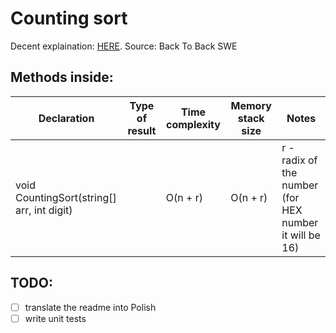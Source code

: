 # Counting sort

Decent explaination: [HERE](https://www.youtube.com/watch?v=1mh2vilbZMg). 
Source: Back To Back SWE

## Methods inside:
Declaration | Type of result | Time complexity | Memory stack size | Notes
------------|----------------|-----------------|-------------------|------
void CountingSort(string[] arr, int digit) |  | O(n + r) | O(n + r) | r - radix of the number (for HEX number it will be 16)

## TODO:
- [ ] translate the readme into Polish
- [ ] write unit tests